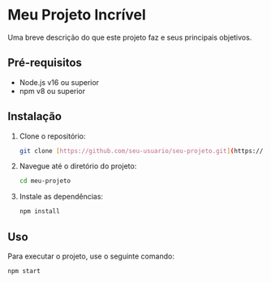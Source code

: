 # Meu Projeto Incrível

Uma breve descrição do que este projeto faz e seus principais objetivos.

## Pré-requisitos

* Node.js v16 ou superior
* npm v8 ou superior

## Instalação

1.  Clone o repositório:
    ```bash
    git clone [https://github.com/seu-usuario/seu-projeto.git](https://github.com/seu-usuario/seu-projeto.git)
    ```
2.  Navegue até o diretório do projeto:
    ```bash
    cd meu-projeto
    ```
3.  Instale as dependências:
    ```bash
    npm install
    ```

## Uso

Para executar o projeto, use o seguinte comando:

```bash
npm start